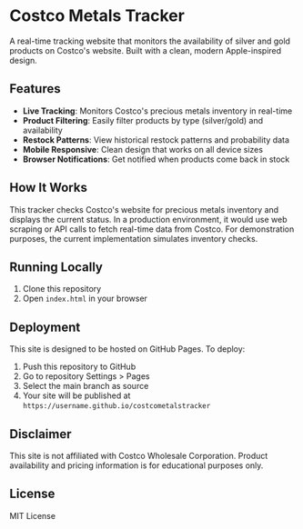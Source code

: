 # Costco Metals Tracker

A real-time tracking website that monitors the availability of silver and gold products on Costco's website. Built with a clean, modern Apple-inspired design.

## Features

- **Live Tracking**: Monitors Costco's precious metals inventory in real-time
- **Product Filtering**: Easily filter products by type (silver/gold) and availability
- **Restock Patterns**: View historical restock patterns and probability data
- **Mobile Responsive**: Clean design that works on all device sizes
- **Browser Notifications**: Get notified when products come back in stock

## How It Works

This tracker checks Costco's website for precious metals inventory and displays the current status. In a production environment, it would use web scraping or API calls to fetch real-time data from Costco. For demonstration purposes, the current implementation simulates inventory checks.

## Running Locally

1. Clone this repository
2. Open `index.html` in your browser

## Deployment

This site is designed to be hosted on GitHub Pages. To deploy:

1. Push this repository to GitHub
2. Go to repository Settings > Pages
3. Select the main branch as source
4. Your site will be published at `https://username.github.io/costcometalstracker`

## Disclaimer

This site is not affiliated with Costco Wholesale Corporation. Product availability and pricing information is for educational purposes only.

## License

MIT License